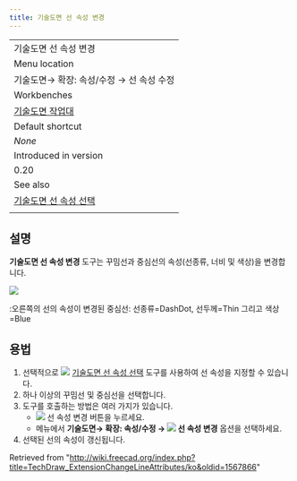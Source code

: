 ```yaml
---
title: 기술도면 선 속성 변경
---
```


|                                                                                                                                                                             |
| --------------------------------------------------------------------------------------------------------------------------------------------------------------------------- |
| 기술도면 선 속성 변경                                                                                                                                                       |
| Menu location                                                                                                                                                               |
| 기술도면→ 확장: 속성/수정 → 선 속성 수정                                                                                                                                    |
| Workbenches                                                                                                                                                                 |
| [기술도면 작업대](/TechDraw_Workbench/ko "TechDraw Workbench/ko")                                                                                                           |
| Default shortcut                                                                                                                                                            |
| _None_                                                                                                                                                                      |
| Introduced in version                                                                                                                                                       |
| 0.20                                                                                                                                                                        |
| See also                                                                                                                                                                    |
| [기술도면 선 속성 선택](/index.php?title=TechDraw_ExtensionSelectLineAttributes/ko&action=edit&redlink=1 "TechDraw ExtensionSelectLineAttributes/ko (page does not exist)") |
|                                                                                                                                                                             |

## 설명

**기술도면 선 속성 변경** 도구는 꾸밈선과 중심선의 속성(선종류, 너비 및 색상)을 변경합니다.

![](/images/TechDraw_ExtensionChangeLineAttributesExample.png)

:오른쪽의 선의 속성이 변경된 중심선: 선종류=DashDot, 선두께=Thin 그리고 색상=Blue

## 용법

1. 선택적으로 ![](/images/TechDraw_ExtensionSelectLineAttributes.svg) [기술도면 선 속성 선택](/index.php?title=TechDraw_ExtensionSelectLineAttributes/ko&action=edit&redlink=1 "TechDraw ExtensionSelectLineAttributes/ko (page does not exist)") 도구를 사용하여 선 속성을 지정할 수 있습니다.
2. 하나 이상의 꾸밈선 및 중심선을 선택합니다.
3. 도구를 호출하는 방법은 여러 가지가 있습니다.
   - ![](/images/TechDraw_ExtensionChangeLineAttributes.svg) 선 속성 변경 버튼을 누르세요.
   * 메뉴에서 **기술도면→ 확장: 속성/수정 → ![](/images/TechDraw_ExtensionChangeLineAttributes.svg) 선 속성 변경** 옵션을 선택하세요.
4. 선택된 선의 속성이 갱신됩니다.

Retrieved from "<http://wiki.freecad.org/index.php?title=TechDraw_ExtensionChangeLineAttributes/ko&oldid=1567866>"
